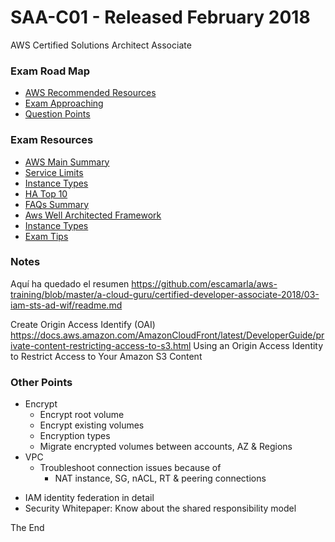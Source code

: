 <a id="top" />

# SAA-C01 - Released February 2018
AWS Certified Solutions Architect Associate

### Exam Road Map 
* [AWS Recommended Resources](aws-recommended-resources.md)
* [Exam Approaching](exam-approaching.md)
* [Question Points](question-points.md)

### Exam Resources
* [AWS Main Summary](../other-resources/docs-md/aws-main-summary.md)
* [Service Limits](../other-resources/docs-md/aws-limits.md)
* [Instance Types](../other-resources/docs-md/docs-md/instance-types.md)
* [HA Top 10](https://github.com/escamarla/aws-training/blob/master/exam-preparation/cloud-academy-summary/28-of-31-2017-exam-primer/00-09-ha-top-ten.png)
* [FAQs Summary](../other-resources/docs-md/aws-faqs-summary.md)
* [Aws Well Architected Framework](../other-resources/docs-md/aws-well-architected-framework.md)
* [Instance Types](../other-resources/docs-md/instance-types.md)
* [Exam Tips](../other-resources/docs-md/exam-tips.md)

### Notes

Aquí ha quedado el resumen
https://github.com/escamarla/aws-training/blob/master/a-cloud-guru/certified-developer-associate-2018/03-iam-sts-ad-wif/readme.md

Create Origin Access Identify (OAI)
https://docs.aws.amazon.com/AmazonCloudFront/latest/DeveloperGuide/private-content-restricting-access-to-s3.html
Using an Origin Access Identity to Restrict Access to Your Amazon S3 Content


### Other Points
* Encrypt
  - Encrypt root volume
  - Encrypt existing volumes
  - Encryption types
  - Migrate encrypted volumes between accounts, AZ & Regions
* VPC
  - Troubleshoot connection issues because of
    * NAT instance, SG, nACL, RT & peering connections
- IAM
  identity federation in detail
- Security Whitepaper: Know about the shared responsibility model



The End
